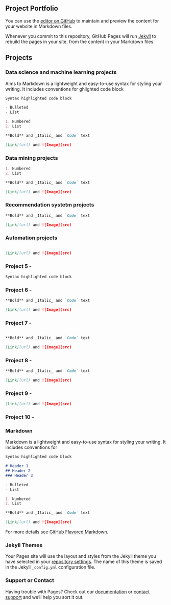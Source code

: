 ## Project Portfolio

You can use the [editor on GitHub](https://github.com/gel1has3/gtegenaw.github.io/edit/gh-pages/index.md) to maintain and preview the content for your website in Markdown files.

Whenever you commit to this repository, GitHub Pages will run [Jekyll](https://jekyllrb.com/) to rebuild the pages in your site, from the content in your Markdown files.

## Projects

### Data science and machine learning projects
Aims to Markdown is a lightweight and easy-to-use syntax for styling your writing. It includes conventions for
ghlighted code block
```markdown
Syntax highlighted code block

- Bulleted
- List

1. Numbered
2. List

**Bold** and _Italic_ and `Code` text

[Link](url) and ![Image](src)
```



### Data mining projects

```markdown
1. Numbered
2. List

**Bold** and _Italic_ and `Code` text

[Link](url) and ![Image](src)
```

### Recommendation systetm projects 
```markdown
**Bold** and _Italic_ and `Code` text

[Link](url) and ![Image](src)
```

### Automation projects
```markdown

[Link](url) and ![Image](src)
```

### Project 5 - 
```markdown
Syntax highlighted code block
```

### Project 6 - 
```markdown
**Bold** and _Italic_ and `Code` text

[Link](url) and ![Image](src)
```

### Project 7 - 
```markdown

**Bold** and _Italic_ and `Code` text

[Link](url) and ![Image](src)
```

### Project 8 - 
```markdown
**Bold** and _Italic_ and `Code` text

[Link](url) and ![Image](src)
```
### Project 9 - 
```markdown
[Link](url) and ![Image](src)
```


### Project 10 -

### Markdown

Markdown is a lightweight and easy-to-use syntax for styling your writing. It includes conventions for

```markdown
Syntax highlighted code block

# Header 1
## Header 2
### Header 3

- Bulleted
- List

1. Numbered
2. List

**Bold** and _Italic_ and `Code` text

[Link](url) and ![Image](src)
```

For more details see [GitHub Flavored Markdown](https://guides.github.com/features/mastering-markdown/).

### Jekyll Themes

Your Pages site will use the layout and styles from the Jekyll theme you have selected in your [repository settings](https://github.com/gel1has3/gtegenaw.github.io/settings/pages). The name of this theme is saved in the Jekyll `_config.yml` configuration file.

### Support or Contact

Having trouble with Pages? Check out our [documentation](https://docs.github.com/categories/github-pages-basics/) or [contact support](https://support.github.com/contact) and we’ll help you sort it out.
